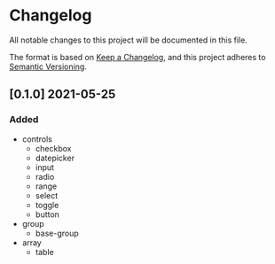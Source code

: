 # Changelog
All notable changes to this project will be documented in this file.

The format is based on [Keep a Changelog](https://keepachangelog.com/en/1.0.0/),
and this project adheres to [Semantic Versioning](https://semver.org/spec/v2.0.0.html).

## [0.1.0] 2021-05-25
### Added
* controls
  * checkbox
  * datepicker
  * input
  * radio
  * range
  * select
  * toggle
  * button
* group
  * base-group
* array
  * table
